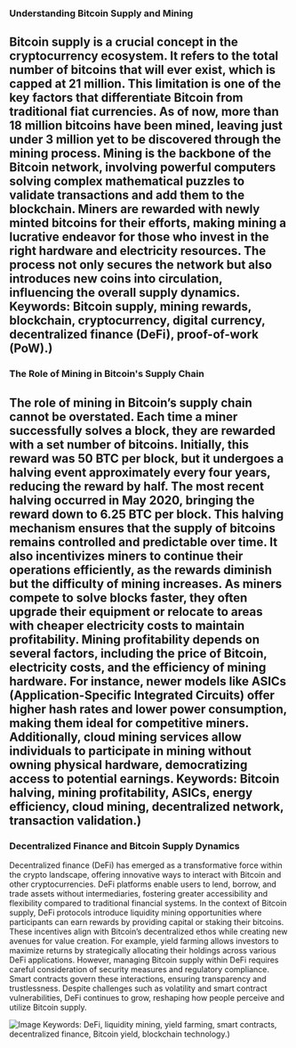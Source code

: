 ### Understanding Bitcoin Supply and Mining
Bitcoin supply is a crucial concept in the cryptocurrency ecosystem. It refers to the total number of bitcoins that will ever exist, which is capped at 21 million. This limitation is one of the key factors that differentiate Bitcoin from traditional fiat currencies. As of now, more than 18 million bitcoins have been mined, leaving just under 3 million yet to be discovered through the mining process.
Mining is the backbone of the Bitcoin network, involving powerful computers solving complex mathematical puzzles to validate transactions and add them to the blockchain. Miners are rewarded with newly minted bitcoins for their efforts, making mining a lucrative endeavor for those who invest in the right hardware and electricity resources. The process not only secures the network but also introduces new coins into circulation, influencing the overall supply dynamics.
Keywords: Bitcoin supply, mining rewards, blockchain, cryptocurrency, digital currency, decentralized finance (DeFi), proof-of-work (PoW).)
---
### The Role of Mining in Bitcoin's Supply Chain
The role of mining in Bitcoin’s supply chain cannot be overstated. Each time a miner successfully solves a block, they are rewarded with a set number of bitcoins. Initially, this reward was 50 BTC per block, but it undergoes a halving event approximately every four years, reducing the reward by half. The most recent halving occurred in May 2020, bringing the reward down to 6.25 BTC per block.
This halving mechanism ensures that the supply of bitcoins remains controlled and predictable over time. It also incentivizes miners to continue their operations efficiently, as the rewards diminish but the difficulty of mining increases. As miners compete to solve blocks faster, they often upgrade their equipment or relocate to areas with cheaper electricity costs to maintain profitability.
Mining profitability depends on several factors, including the price of Bitcoin, electricity costs, and the efficiency of mining hardware. For instance, newer models like ASICs (Application-Specific Integrated Circuits) offer higher hash rates and lower power consumption, making them ideal for competitive miners. Additionally, cloud mining services allow individuals to participate in mining without owning physical hardware, democratizing access to potential earnings.
Keywords: Bitcoin halving, mining profitability, ASICs, energy efficiency, cloud mining, decentralized network, transaction validation.)
---
### Decentralized Finance and Bitcoin Supply Dynamics
Decentralized finance (DeFi) has emerged as a transformative force within the crypto landscape, offering innovative ways to interact with Bitcoin and other cryptocurrencies. DeFi platforms enable users to lend, borrow, and trade assets without intermediaries, fostering greater accessibility and flexibility compared to traditional financial systems.
In the context of Bitcoin supply, DeFi protocols introduce liquidity mining opportunities where participants can earn rewards by providing capital or staking their bitcoins. These incentives align with Bitcoin’s decentralized ethos while creating new avenues for value creation. For example, yield farming allows investors to maximize returns by strategically allocating their holdings across various DeFi applications.
However, managing Bitcoin supply within DeFi requires careful consideration of security measures and regulatory compliance. Smart contracts govern these interactions, ensuring transparency and trustlessness. Despite challenges such as volatility and smart contract vulnerabilities, DeFi continues to grow, reshaping how people perceive and utilize Bitcoin supply.

![Image](https://github.com/user-attachments/assets/d7419ec9-dc67-403f-bf28-8faea5f1f74f)
Keywords: DeFi, liquidity mining, yield farming, smart contracts, decentralized finance, Bitcoin yield, blockchain technology.)

